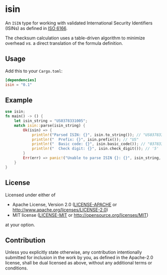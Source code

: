isin
====
An `ISIN` type for working with validated International Security Identifiers (ISINs) as defined in
[ISO 6166](https://www.iso.org/standard/78502.html).

The checksum calculation uses a table-driven algorithm to minimize overhead _vs._ a direct translation of the formula
definition.
 

## Usage

Add this to your `Cargo.toml`:

```toml
[dependencies]
isin = "0.1"
```


## Example

```rust
use isin;
fn main() -> () {
    let isin_string = "US0378331005";
    match isin::parse(isin_string) {
        Ok(isin) => {
            println!("Parsed ISIN: {}", isin.to_string()); // "US0378331005"
            println!("  Prefix: {}", isin.prefix()); // "US"
            println!("  Basic code: {}", isin.basic_code()); // "037833100"
            println!("  Check digit: {}", isin.check_digit()); // '5'
        }
        Err(err) => panic!("Unable to parse ISIN {}: {}", isin_string, err),
    }
}
```


## License

Licensed under either of

 * Apache License, Version 2.0
   ([LICENSE-APACHE](LICENSE-APACHE) or http://www.apache.org/licenses/LICENSE-2.0)
 * MIT license
   ([LICENSE-MIT](LICENSE-MIT) or http://opensource.org/licenses/MIT)

at your option.


## Contribution

Unless you explicitly state otherwise, any contribution intentionally submitted
for inclusion in the work by you, as defined in the Apache-2.0 license, shall be
dual licensed as above, without any additional terms or conditions.
